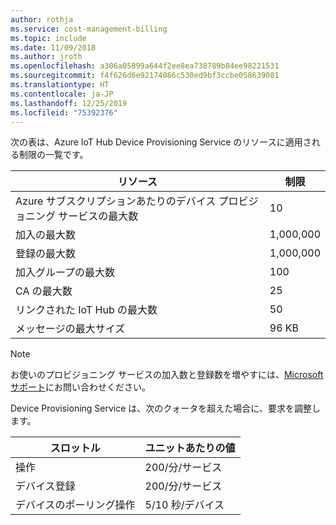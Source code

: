 ```yaml
---
author: rothja
ms.service: cost-management-billing
ms.topic: include
ms.date: 11/09/2018
ms.author: jroth
ms.openlocfilehash: a306a05899a644f2ee8ea738789b84ee98221531
ms.sourcegitcommit: f4f626d6e92174086c530ed9bf3ccbe058639081
ms.translationtype: HT
ms.contentlocale: ja-JP
ms.lasthandoff: 12/25/2019
ms.locfileid: "75392376"
---
```

次の表は、Azure IoT Hub Device Provisioning Service のリソースに適用される制限の一覧です。

| リソース | 制限 |
| --- | --- |
| Azure サブスクリプションあたりのデバイス プロビジョニング サービスの最大数 | 10 |
| 加入の最大数 | 1,000,000 |
| 登録の最大数 | 1,000,000 |
| 加入グループの最大数 | 100 |
| CA の最大数 | 25 |
| リンクされた IoT Hub の最大数 | 50 |
| メッセージの最大サイズ | 96 KB|

> [!NOTE]
> お使いのプロビジョニング サービスの加入数と登録数を増やすには、[Microsoft サポート](https://azure.microsoft.com/support/options/)にお問い合わせください。

Device Provisioning Service は、次のクォータを超えた場合に、要求を調整します。

| スロットル | ユニットあたりの値 |
| --- | --- |
| 操作 | 200/分/サービス |
| デバイス登録 | 200/分/サービス |
| デバイスのポーリング操作 | 5/10 秒/デバイス |

